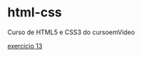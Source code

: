 # html-css
 Curso de HTML5  e CSS3 do cursoemVideo

<a href="https://ellen-peres.github.io/html-css/exercicios/ex013/index.html">exercicio 13<a>